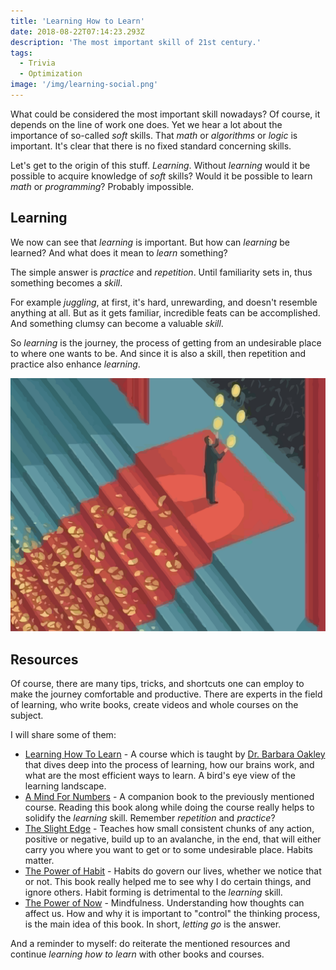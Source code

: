 ```yaml
---
title: 'Learning How to Learn'
date: 2018-08-22T07:14:23.293Z
description: 'The most important skill of 21st century.'
tags:
  - Trivia
  - Optimization
image: '/img/learning-social.png'
---
```


What could be considered the most important skill nowadays? Of course, it depends on the line of work one does. Yet we hear a lot about the importance of so-called _soft_ skills. That _math_ or _algorithms_ or _logic_ is important. It's clear that there is no fixed standard concerning skills.

Let's get to the origin of this stuff. _Learning_. Without _learning_ would it be possible to acquire knowledge of _soft_ skills? Would it be possible to learn _math_ or _programming_? Probably impossible.

## Learning

We now can see that _learning_ is important. But how can _learning_ be learned? And what does it mean to _learn_ something?

The simple answer is _practice_ and _repetition_. Until familiarity sets in, thus something becomes a _skill_.

For example _juggling_, at first, it's hard, unrewarding, and doesn't resemble anything at all. But as it gets familiar, incredible feats can be accomplished. And something clumsy can become a valuable _skill_.

So _learning_ is the journey, the process of getting from an undesirable place to where one wants to be. And since it is also a skill, then repetition and practice also enhance _learning_.

![Learning to juggle](/img/learning.png)

## Resources

Of course, there are many tips, tricks, and shortcuts one can employ to make the journey comfortable and productive. There are experts in the field of learning, who write books, create videos and whole courses on the subject.

I will share some of them:

- [Learning How To Learn](https://www.coursera.org/learn/learning-how-to-learn) - A course which is taught by [Dr. Barbara Oakley](https://barbaraoakley.com/) that dives deep into the process of learning, how our brains work, and what are the most efficient ways to learn. A bird's eye view of the learning landscape.
- [A Mind For Numbers](https://www.goodreads.com/book/show/18693655-a-mind-for-numbers) - A companion book to the previously mentioned course. Reading this book along while doing the course really helps to solidify the _learning_ skill. Remember _repetition_ and _practice_?
- [The Slight Edge](https://www.goodreads.com/book/show/590652.The_Slight_Edge) - Teaches how small consistent chunks of any action, positive or negative, build up to an avalanche, in the end, that will either carry you where you want to get or to some undesirable place. Habits matter.
- [The Power of Habit](https://www.goodreads.com/book/show/12609433-the-power-of-habit) - Habits do govern our lives, whether we notice that or not. This book really helped me to see why I do certain things, and ignore others. Habit forming is detrimental to the _learning_ skill.
- [The Power of Now](https://www.goodreads.com/book/show/6708.The_Power_of_Now) - Mindfulness. Understanding how thoughts can affect us. How and why it is important to "control" the thinking process, is the main idea of this book. In short, _letting go_ is the answer.

And a reminder to myself: do reiterate the mentioned resources and continue _learning how to learn_ with other books and courses.
